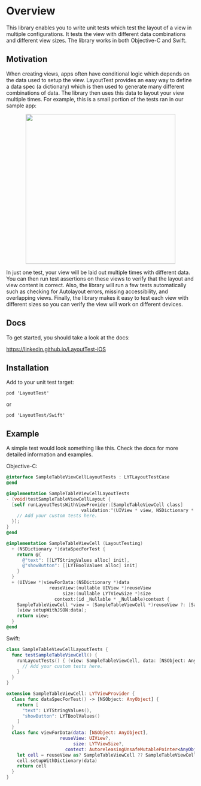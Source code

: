 # Overview

This library enables you to write unit tests which test the layout of a view in multiple configurations. It tests the view with different data combinations and different view sizes. The library works in both Objective-C and Swift.

## Motivation

When creating views, apps often have conditional logic which depends on the data used to setup the view. LayoutTest provides an easy way to define a data spec (a dictionary) which is then used to generate many different combinations of data. The library then uses this data to layout your view multiple times. For example, this is a small portion of the tests ran in our sample app:

<div style="text-align:center"><img src="https://raw.githubusercontent.com/linkedin/LayoutTest-iOS/master/docs/images/catalog.png" height="400px" /></div>

In just one test, your view will be laid out multiple times with different data. You can then run test assertions on these views to verify that the layout and view content is correct. Also, the library will run a few tests automatically such as checking for Autolayout errors, missing accessibility, and overlapping views.
Finally, the library makes it easy to test each view with different sizes so you can verify the view will work on different devices.

## Docs

To get started, you should take a look at the docs: 

https://linkedin.github.io/LayoutTest-iOS

## Installation

Add to your unit test target:

```
pod 'LayoutTest'
```

or

```
pod 'LayoutTest/Swift'
```

## Example

A simple test would look something like this. Check the docs for more detailed information and examples.

Objective-C:
```objective-c
@interface SampleTableViewCellLayoutTests : LYTLayoutTestCase
@end

@implementation SampleTableViewCellLayoutTests
- (void)testSampleTableViewCellLayout {
  [self runLayoutTestsWithViewProvider:[SampleTableViewCell class]
                            validation:^(UIView * view, NSDictionary * data, id context) {
    // Add your custom tests here.
  }];
}
@end

@implementation SampleTableViewCell (LayoutTesting)
  + (NSDictionary *)dataSpecForTest {
    return @{
      @"text": [[LYTStringValues alloc] init],
      @"showButton": [[LYTBoolValues alloc] init]
    }
  }
  + (UIView *)viewForData:(NSDictionary *)data
                reuseView:(nullable UIView *)reuseView
                     size:(nullable LYTViewSize *)size
                  context:(id _Nullable * _Nullable)context {
    SampleTableViewCell *view = (SampleTableViewCell *)reuseView ?: [SampleTableViewCell viewFromNib];
    [view setupWithJSON:data];
    return view;
  }
@end
``` 
Swift:

```swift
class SampleTableViewCellLayoutTests {
  func testSampleTableViewCell() {
    runLayoutTests() { (view: SampleTableViewCell, data: [NSObject: AnyObject], context: Any?) in
      // Add your custom tests here.
    }
  }
}

extension SampleTableViewCell: LYTViewProvider {
  class func dataSpecForTest() -> [NSObject: AnyObject] {
    return [
      "text": LYTStringValues(),
      "showButton": LYTBoolValues()
    ]
  }
  class func viewForData(data: [NSObject: AnyObject],
                    reuseView: UIView?,
                         size: LYTViewSize?,
                      context: AutoreleasingUnsafeMutablePointer<AnyObject?>) -> UIView {
    let cell = reuseView as? SampleTableViewCell ?? SampleTableViewCell.loadFromNib()
    cell.setupWithDictionary(data)
    return cell
  }
} 
```
